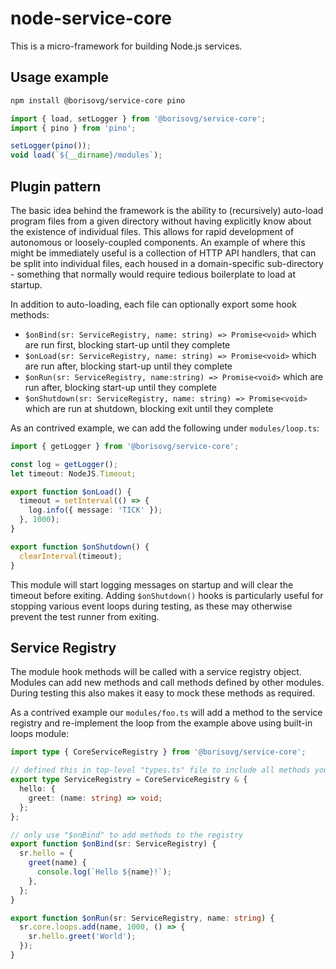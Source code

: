 # node-service-core

This is a micro-framework for building Node.js services.

## Usage example

```bash
npm install @borisovg/service-core pino
```

```ts
import { load, setLogger } from '@borisovg/service-core';
import { pino } from 'pino';

setLogger(pino());
void load(`${__dirname}/modules`);
```

## Plugin pattern

The basic idea behind the framework is the ability to (recursively) auto-load program files from a given directory without having explicitly know about the existence of individual files.
This allows for rapid development of autonomous or loosely-coupled components.
An example of where this might be immediately useful is a collection of HTTP API handlers, that can be split into individual files, each housed in a domain-specific sub-directory - something that normally would require tedious boilerplate to load at startup.

In addition to auto-loading, each file can optionally export some hook methods:

- `$onBind(sr: ServiceRegistry, name: string) => Promise<void>` which are run first, blocking start-up until they complete
- `$onLoad(sr: ServiceRegistry, name: string) => Promise<void>` which are run after, blocking start-up until they complete
- `$onRun(sr: ServiceRegistry, name:string) => Promise<void>` which are run after, blocking start-up until they complete
- `$onShutdown(sr: ServiceRegistry, name: string) => Promise<void>` which are run at shutdown, blocking exit until they complete

As an contrived example, we can add the following under `modules/loop.ts`:

```ts
import { getLogger } from '@borisovg/service-core';

const log = getLogger();
let timeout: NodeJS.Timeout;

export function $onLoad() {
  timeout = setInterval(() => {
    log.info({ message: 'TICK' });
  }, 1000);
}

export function $onShutdown() {
  clearInterval(timeout);
}
```

This module will start logging messages on startup and will clear the timeout before exiting.
Adding `$onShutdown()` hooks is particularly useful for stopping various event loops during testing, as these may otherwise prevent the test runner from exiting.

## Service Registry

The module hook methods will be called with a service registry object.
Modules can add new methods and call methods defined by other modules.
During testing this also makes it easy to mock these methods as required.

As a contrived example our `modules/foo.ts` will add a method to the service registry and re-implement the loop from the example above using built-in loops module:

```ts
import type { CoreServiceRegistry } from '@borisovg/service-core';

// defined this in top-level "types.ts" file to include all methods your application adds
export type ServiceRegistry = CoreServiceRegistry & {
  hello: {
    greet: (name: string) => void;
  };
};

// only use "$onBind" to add methods to the registry
export function $onBind(sr: ServiceRegistry) {
  sr.hello = {
    greet(name) {
      console.log(`Hello ${name}!`);
    },
  };
}

export function $onRun(sr: ServiceRegistry, name: string) {
  sr.core.loops.add(name, 1000, () => {
    sr.hello.greet('World');
  });
}
```
